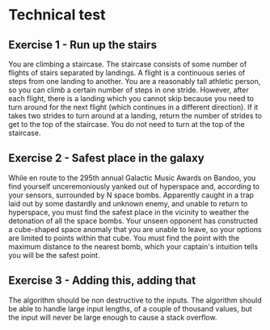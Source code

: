 <h1>Technical test</h1>

<h2>Exercise 1 - Run up the stairs</h2>
<p>You are climbing a staircase. The staircase consists of some number of flights of stairs separated by landings. A flight is a continuous series of steps from one landing to another. You are a reasonably tall athletic person, so you can climb a certain number of steps in one stride. However, after each flight, there is a landing which you cannot skip because you need to turn around for the next flight (which continues in a different direction).
If it takes two strides to turn around at a landing, return the number of strides to get to the top of the staircase. You do not need to turn at the top of the staircase.</p>

<h2>Exercise 2 - Safest place in the galaxy</h2>
<p>While en route to the 295th annual Galactic Music Awards on Bandoo, you find yourself unceremoniously yanked out of hyperspace and, according to your sensors, surrounded by N space bombs. Apparently caught in a trap laid out by some dastardly and unknown enemy, and unable to return to hyperspace, you must find the safest place in the vicinity to weather the detonation of all the space bombs. Your unseen opponent has constructed a cube-shaped space anomaly that you are unable to leave, so your options are limited to points within that cube.
You must find the point with the maximum distance to the nearest bomb, which your captain's intuition tells you will be the safest point.</p>

<h2>Exercise 3 - Adding this, adding that</h2>
<p>The algorithm should be non destructive to the inputs. The algorithm should be able to handle large input lengths, of a couple of thousand values, but the input will never be large enough to cause a stack overflow.</p>

